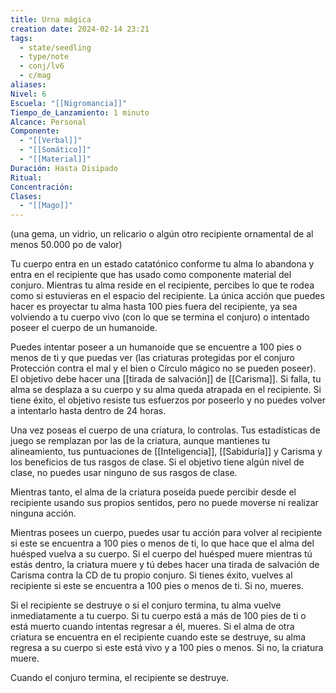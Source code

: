 ```yaml
---
title: Urna mágica
creation date: 2024-02-14 23:21
tags:
  - state/seedling
  - type/note
  - conj/lv6
  - c/mag
aliases: 
Nivel: 6
Escuela: "[[Nigromancia]]"
Tiempo_de_Lanzamiento: 1 minuto
Alcance: Personal
Componente:
  - "[[Verbal]]"
  - "[[Somático]]"
  - "[[Material]]"
Duración: Hasta Disipado
Ritual: 
Concentración: 
Clases:
  - "[[Mago]]"
---
```

(una gema, un vidrio, un relicario o algún otro recipiente ornamental de al menos 50.000 po de valor)

Tu cuerpo entra en un estado catatónico conforme tu alma lo abandona y entra en el recipiente que has usado como componente material del conjuro. Mientras tu alma reside en el recipiente, percibes lo que te rodea como si estuvieras en el espacio del recipiente. La única acción que puedes hacer es proyectar tu alma hasta 100 pies fuera del recipiente, ya sea volviendo a tu cuerpo vivo (con lo que se termina el conjuro) o intentado poseer el cuerpo de un humanoide.

Puedes intentar poseer a un humanoide que se encuentre a 100 pies o menos de ti y que puedas ver (las criaturas protegidas por el conjuro Protección contra el mal y el bien o Círculo mágico no se pueden poseer). El objetivo debe hacer una [[tirada de salvación]] de [[Carisma]]. Si falla, tu alma se desplaza a su cuerpo y su alma queda atrapada en el recipiente. Si tiene éxito, el objetivo resiste tus esfuerzos por poseerlo y no puedes volver a intentarlo hasta dentro de 24 horas.

Una vez poseas el cuerpo de una criatura, lo controlas. Tus estadísticas de juego se remplazan por las de la criatura, aunque mantienes tu alineamiento, tus puntuaciones de [[Inteligencia]], [[Sabiduría]] y Carisma y los beneficios de tus rasgos de clase. Si el objetivo tiene algún nivel de clase, no puedes usar ninguno de sus rasgos de clase.

Mientras tanto, el alma de la criatura poseída puede percibir desde el recipiente usando sus propios sentidos, pero no puede moverse ni realizar ninguna acción.

Mientras posees un cuerpo, puedes usar tu acción para volver al recipiente si este se encuentra a 100 pies o menos de ti, lo que hace que el alma del huésped vuelva a su cuerpo. Si el cuerpo del huésped muere mientras tú estás dentro, la criatura muere y tú debes hacer una tirada de salvación de Carisma contra la CD de tu propio conjuro. Si tienes éxito, vuelves al recipiente si este se encuentra a 100 pies o menos de ti. Si no, mueres.

Si el recipiente se destruye o si el conjuro termina, tu alma vuelve inmediatamente a tu cuerpo. Si tu cuerpo está a más de 100 pies de ti o está muerto cuando intentas regresar a él, mueres. Si el alma de otra criatura se encuentra en el recipiente cuando este se destruye, su alma regresa a su cuerpo si este está vivo y a 100 pies o menos. Si no, la criatura muere.

Cuando el conjuro termina, el recipiente se destruye.
